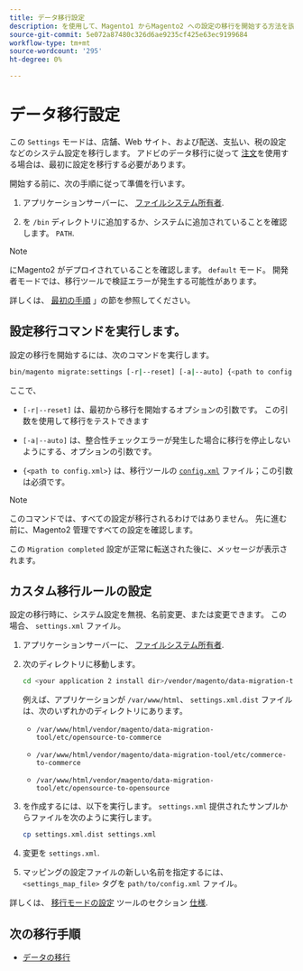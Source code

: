 ```yaml
---
title: データ移行設定
description: を使用して、Magento1 からMagento2 への設定の移行を開始する方法を説明します。 [!DNL Data Migration Tool].
source-git-commit: 5e072a87480c326d6ae9235cf425e63ec9199684
workflow-type: tm+mt
source-wordcount: '295'
ht-degree: 0%

---
```



# データ移行設定

この `Settings` モードは、店舗、Web サイト、および配送、支払い、税の設定などのシステム設定を移行します。 アドビのデータ移行に従って [注文](overview.md#migration-order)を使用する場合は、最初に設定を移行する必要があります。

開始する前に、次の手順に従って準備を行います。

1. アプリケーションサーバーに、 [ファイルシステム所有者](../../../installation/prerequisites/file-system/overview.md).

1. を `/bin` ディレクトリに追加するか、システムに追加されていることを確認します。 `PATH`.

>[!NOTE]
>
>にMagento2 がデプロイされていることを確認します。 `default` モード。 開発者モードでは、移行ツールで検証エラーが発生する可能性があります。


詳しくは、 [最初の手順](overview.md#first-steps) 」の節を参照してください。

## 設定移行コマンドを実行します。

設定の移行を開始するには、次のコマンドを実行します。

```bash
bin/magento migrate:settings [-r|--reset] [-a|--auto] {<path to config.xml>}
```

ここで、

* `[-r|--reset]` は、最初から移行を開始するオプションの引数です。 この引数を使用して移行をテストできます

* `[-a|--auto]` は、整合性チェックエラーが発生した場合に移行を停止しないようにする、オプションの引数です。

* `{<path to config.xml>}` は、移行ツールの [`config.xml`](../configure.md#configure-migration-in-vendor-folder) ファイル；この引数は必須です。

>[!NOTE]
>
>このコマンドでは、すべての設定が移行されるわけではありません。 先に進む前に、Magento2 管理ですべての設定を確認します。


この `Migration completed` 設定が正常に転送された後に、メッセージが表示されます。

## カスタム移行ルールの設定

設定の移行時に、システム設定を無視、名前変更、または変更できます。 この場合、 `settings.xml` ファイル。

1. アプリケーションサーバーに、 [ファイルシステム所有者](../../../installation/prerequisites/file-system/overview.md).

1. 次のディレクトリに移動します。

   ```bash
   cd <your application 2 install dir>/vendor/magento/data-migration-tool/etc/<edition-to-edition>
   ```

   例えば、アプリケーションが `/var/www/html`、 `settings.xml.dist` ファイルは、次のいずれかのディレクトリにあります。

   * `/var/www/html/vendor/magento/data-migration-tool/etc/opensource-to-commerce`

   * `/var/www/html/vendor/magento/data-migration-tool/etc/commerce-to-commerce`

   * `/var/www/html/vendor/magento/data-migration-tool/etc/opensource-to-opensource`

1. を作成するには、以下を実行します。 `settings.xml` 提供されたサンプルからファイルを次のように実行します。

   ```bash
   cp settings.xml.dist settings.xml
   ```

1. 変更を `settings.xml`.

1. マッピングの設定ファイルの新しい名前を指定するには、 `<settings_map_file>` タグを `path/to/config.xml` ファイル。

詳しくは、 [移行モードの設定](../technical-specification.md#settings-migration-mode) ツールのセクション [仕様](../technical-specification.md).

## 次の移行手順

* [データの移行](data.md)
